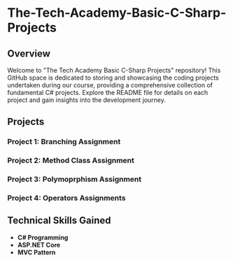 # The-Tech-Academy-Basic-C-Sharp-Projects

## Overview
Welcome to "The Tech Academy Basic C-Sharp Projects" repository! This GitHub space is dedicated to storing and showcasing the coding projects undertaken during our course, providing a comprehensive collection of fundamental C# projects. Explore the README file for details on each project and gain insights into the development journey.

## Projects

### Project 1: Branching Assignment

### Project 2: Method Class Assignment

### Project 3: Polymoprphism Assignment

### Project 4: Operators Assignments


## Technical Skills Gained
- **C# Programming**
- **ASP.NET Core**
- **MVC Pattern**
